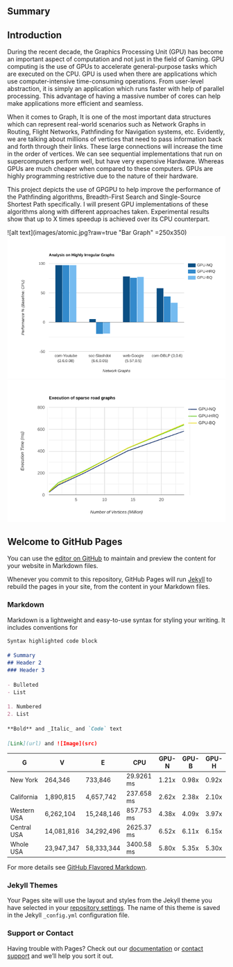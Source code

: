 ## Summary

## Introduction
During the recent decade, the Graphics Processing Unit (GPU) has become an important aspect of computation and not just in the field of Gaming. GPU computing is the use of GPUs to accelerate general-purpose tasks which are executed on the CPU. GPU is used when there are applications which use computer-intensive time-consuming operations.  From user-level abstraction, it is simply an application which runs faster with help of parallel processing. This advantage of having a massive number of cores can help make applications more efficient and seamless.

When it comes to Graph, It is one of the most important data structures which can represent real-world scenarios such as Network Graphs in Routing, Flight Networks, Pathfinding for Navigation systems, etc. Evidently, we are talking about millions of vertices that need to pass information back and forth through their links. These large connections will increase the time in the order of vertices. We can see sequential implementations that run on supercomputers perform well, but have very expensive Hardware. Whereas GPUs are much cheaper when compared to these computers. GPUs are highly programming restrictive due to the nature of their hardware.

This project depicts the use of GPGPU to help improve the performance of the Pathfinding algorithms, Breadth-First Search and Single-Source Shortest Path specifically. I will present GPU implementations of these algorithms along with different approaches taken. Experimental results show that up to X times speedup is achieved over its CPU counterpart.


![alt text](images/atomic.jpg?raw=true "Bar Graph" =250x350)
![alt text](images/bargraph.png?raw=true "Bar Graph")
![alt text](images/linegraph.png?raw=true)

## Welcome to GitHub Pages

You can use the [editor on GitHub](https://github.com/abhishek1297/Parallel-Algorithms/edit/gh-pages/index.md) to maintain and preview the content for your website in Markdown files.

Whenever you commit to this repository, GitHub Pages will run [Jekyll](https://jekyllrb.com/) to rebuild the pages in your site, from the content in your Markdown files.

### Markdown

Markdown is a lightweight and easy-to-use syntax for styling your writing. It includes conventions for

```markdown
Syntax highlighted code block

# Summary
## Header 2
### Header 3

- Bulleted
- List

1. Numbered
2. List

**Bold** and _Italic_ and `Code` text

[Link](url) and ![Image](src)
```

| **G** | **V** | **E** | **CPU** | **GPU-N** | **GPU-B** | **GPU-H** |
| --------- | --------- | --------- | --------- | --------- | --------- | --------- |
| New York  | 264,346 | 733,846 | 29.9261 ms | 1.21x | 0.98x | 0.92x |
| California | 1,890,815 | 4,657,742 | 237.658 ms | 2.62x | 2.38x | 2.10x |
| Western USA | 6,262,104 | 15,248,146 | 857.753 ms | 4.38x | 4.09x | 3.97x |
| Central USA | 14,081,816 | 34,292,496 | 2625.37 ms | 6.52x | 6.11x | 6.15x |
| Whole USA | 23,947,347 | 58,333,344 | 3400.58 ms | 5.80x | 5.35x | 5.30x |


For more details see [GitHub Flavored Markdown](https://guides.github.com/features/mastering-markdown/).

### Jekyll Themes

Your Pages site will use the layout and styles from the Jekyll theme you have selected in your [repository settings](https://github.com/abhishek1297/Parallel-Algorithms/settings). The name of this theme is saved in the Jekyll `_config.yml` configuration file.

### Support or Contact

Having trouble with Pages? Check out our [documentation](https://docs.github.com/categories/github-pages-basics/) or [contact support](https://github.com/contact) and we’ll help you sort it out.
